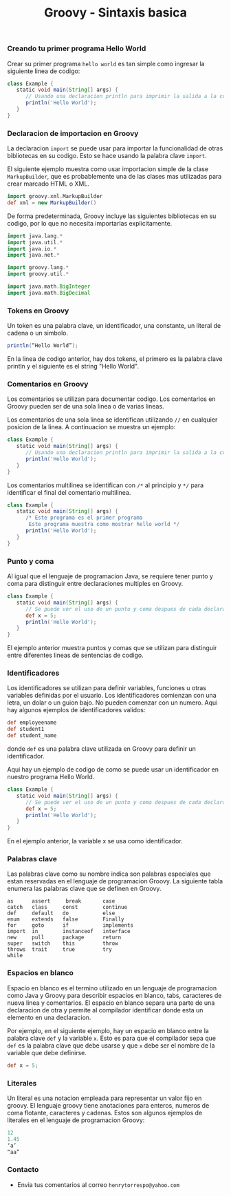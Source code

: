 ﻿---
title: Groovy - Sintaxis basica
description: Para comprender la sintaxis basica de Groovy, veamos primero un programa simple de Hello World.
categories: 
  - Blog
  - Groovy
comments: true
---

### Creando tu primer programa Hello World

Crear su primer programa `hello world` es tan simple como ingresar la siguiente linea de codigo:

```groovy
class Example {
   static void main(String[] args) {
      // Usando una declaracion println para imprimir la salida a la consola
      println('Hello World');
   }
}
```

### Declaracion de importacion en Groovy

La declaracion `import` se puede usar para importar la funcionalidad de otras bibliotecas  en su codigo. Esto se hace usando la palabra clave `import`.

El siguiente ejemplo muestra como usar importacion simple de la clase `MarkupBuilder`, que es probablemente una de las clases mas utilizadas para crear marcado HTML o XML.

```groovy
import groovy.xml.MarkupBuilder 
def xml = new MarkupBuilder() 
```

De forma predeterminada, Groovy incluye las siguientes bibliotecas en su codigo, por lo que no necesita importarlas explicitamente.

```groovy
import java.lang.* 
import java.util.* 
import java.io.* 
import java.net.* 

import groovy.lang.* 
import groovy.util.* 

import java.math.BigInteger 
import java.math.BigDecimal
```

### Tokens en Groovy

Un token es una palabra clave, un identificador, una constante, un literal de cadena o un simbolo.

```groovy
println(“Hello World”);
```

En la linea de codigo anterior, hay dos tokens, el primero es la palabra clave println y el siguiente es el string "Hello World".

### Comentarios en Groovy

Los comentarios se utilizan para documentar codigo. Los comentarios en Groovy pueden ser de una sola linea o de varias lineas.

Los comentarios de una sola linea se identifican utilizando `//` en cualquier posicion de la linea. A continuacion se muestra un ejemplo:

```groovy
class Example {
   static void main(String[] args) {
      // Usando una declaracion println para imprimir la salida a la consola
      println('Hello World');
   }
}
```

Los comentarios multilinea se identifican con `/*` al principio y `*/` para identificar el final del comentario multilinea.

```groovy
class Example {
   static void main(String[] args) {
      /* Este programa es el primer programa
       Este programa muestra como mostrar hello world */
      println('Hello World');
   }
}
```

### Punto y coma

Al igual que el lenguaje de programacion Java, se requiere tener punto y coma para distinguir entre declaraciones multiples en Groovy.

```groovy
class Example {
   static void main(String[] args) {
      // Se puede ver el uso de un punto y coma despues de cada declaracion
      def x = 5;
      println('Hello World');  
   }
}
```

El ejemplo anterior muestra puntos y comas que se utilizan para distinguir entre diferentes lineas de sentencias de codigo.

### Identificadores

Los identificadores se utilizan para definir variables, funciones u otras variables definidas por el usuario. Los identificadores comienzan con una letra, un dolar o un guion bajo. No pueden comenzar con un numero. Aqui hay algunos ejemplos de identificadores validos:

```groovy
def employeename 
def student1 
def student_name
```

donde `def` es una palabra clave utilizada en Groovy para definir un identificador.

Aqui hay un ejemplo de codigo de como se puede usar un identificador en nuestro programa Hello World.

```groovy
class Example {
   static void main(String[] args) {
      // Se puede ver el uso de un punto y coma despues de cada declaracion
      def x = 5;
      println('Hello World'); 
   }
}
```

En el ejemplo anterior, la variable x se usa como identificador.

### Palabras clave

Las palabras clave como su nombre indica son palabras especiales que estan reservadas en el lenguaje de programacion Groovy. La siguiente tabla enumera las palabras clave que se definen en Groovy.

```terminal
as      assert     break       case
catch   class     const        continue
def     default   do           else
enum    extends   false        Finally
for     goto      if           implements
import  in        instanceof   interface
new     pull      package      return
super   switch    this         throw
throws  trait     true         try
while 
```

### Espacios en blanco

Espacio en blanco es el termino utilizado en un lenguaje de programacion como Java y Groovy para describir espacios en blanco, tabs, caracteres de nueva linea y comentarios. El espacio en blanco separa una parte de una declaracion de otra y permite al compilador identificar donde esta un elemento en una declaracion.

Por ejemplo, en el siguiente ejemplo, hay un espacio en blanco entre la palabra clave `def` y la variable `x`. Esto es para que el compilador sepa que `def` es la palabra clave que debe usarse y que `x` debe ser el nombre de la variable que debe definirse.

```groovy
def x = 5;
```

### Literales

Un literal es una notacion empleada para representar un valor fijo en groovy. El lenguaje groovy tiene anotaciones para enteros, numeros de coma flotante, caracteres y cadenas. Estos son algunos ejemplos de literales en el lenguaje de programacion Groovy:

```groovy
12 
1.45 
‘a’ 
“aa”
```

### Contacto

- Envia tus comentarios al correo `henrytorrespo@yahoo.com`
